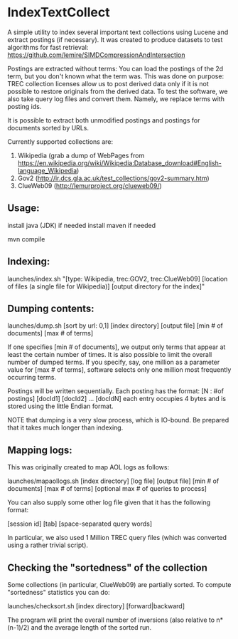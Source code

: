 IndexTextCollect
==============

A simple utility to index several important text collections using Lucene and extract postings (if necessary). It was created to produce datasets to test algorithms for fast retrieval: https://github.com/lemire/SIMDCompressionAndIntersection  


Postings are extracted without terms: You can load the postings of the 2d term, but you don't known what the term was. This was done on purpose: TREC collection licenses allow us to post derived data only if it is not possible to restore originals from the derived data. To test the software, we also take query log files and convert them. Namely, we replace terms with posting ids.

It is possible to extract both unmodified postings and postings for documents sorted by URLs. 

Currently supported collections are:

1. Wikipedia (grab a dump of WebPages from https://en.wikipedia.org/wiki/Wikipedia:Database_download#English-language_Wikipedia)
2. Gov2 (http://ir.dcs.gla.ac.uk/test_collections/gov2-summary.htm)
3. ClueWeb09 (http://lemurproject.org/clueweb09/)

Usage:
------------------------

install java (JDK) if needed
install maven if needed 

mvn compile  

Indexing:
------------------------

launches/index.sh "[type: Wikipedia, trec:GOV2, trec:ClueWeb09] [location of files (a single file for Wikipedia)] [output directory for the index]"  

Dumping contents:
------------------------

launches/dump.sh [sort by url: 0,1] [index directory] [output file] [min # of documents] [max # of terms] 

If one specifies [min # of documents], we output only terms that appear at least the certain number of times.  It is also possible to limit the overall number of dumped terms. If you specify, say, one million as a parameter value for [max # of terms], software selects only one million most frequently occurring terms.

Postings will be written sequentially. Each posting has the format:
[N : #of postings] [docId1] [docId2] ... [docIdN]
each entry occupies 4 bytes and is stored using the little Endian format.

NOTE that dumping is a very slow process, which is IO-bound. Be prepared that it takes much longer than indexing.


Mapping logs:
------------------------

This was originally created to map AOL logs as follows:

launches/mapaollogs.sh [index directory] [log file] [output file] [min # of documents] [max # of terms]  [optional max # of queries to process]

You can also supply some other log file given that it has the following format:

[session id] [tab] [space-separated query words]

In particular, we also used 1 Million TREC query files (which was converted using a rather trivial script).



Checking the "sortedness" of the collection
--------------------------

Some collections (in particular, ClueWeb09) are partially sorted. To compute "sortedness" statistics you can do:

launches/checksort.sh [index directory] [forward|backward]

The program will print the overall number of inversions (also relative to n*(n-1)/2) and the average length of the sorted run.

